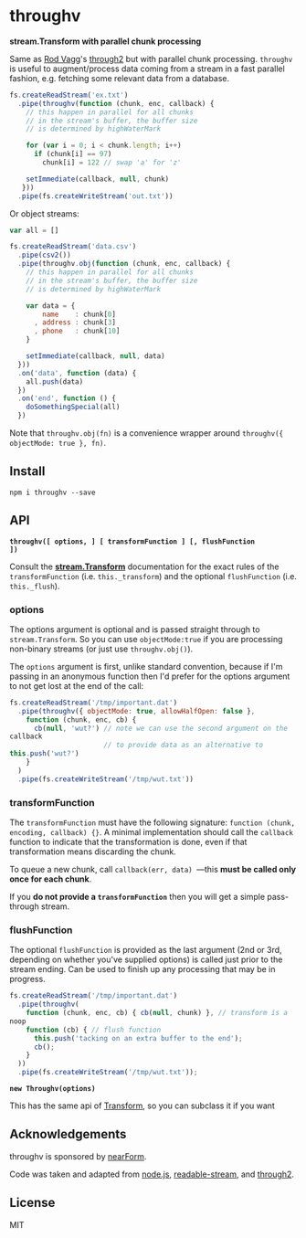 # throughv

**stream.Transform with parallel chunk processing**

Same as [Rod Vagg](https://github.com/rvagg)'s
[through2](https://github.com/rvagg/through2)
but with parallel chunk processing. `throughv` is useful to
augment/process data
coming from a stream in a fast parallel fashion, e.g. fetching some
relevant data from a database.

```js
fs.createReadStream('ex.txt')
  .pipe(throughv(function (chunk, enc, callback) {
    // this happen in parallel for all chunks
    // in the stream's buffer, the buffer size
    // is determined by highWaterMark

    for (var i = 0; i < chunk.length; i++)
      if (chunk[i] == 97)
        chunk[i] = 122 // swap 'a' for 'z'

    setImmediate(callback, null, chunk)
   }))
  .pipe(fs.createWriteStream('out.txt'))
```

Or object streams:

```js
var all = []

fs.createReadStream('data.csv')
  .pipe(csv2())
  .pipe(throughv.obj(function (chunk, enc, callback) {
    // this happen in parallel for all chunks
    // in the stream's buffer, the buffer size
    // is determined by highWaterMark

    var data = {
        name    : chunk[0]
      , address : chunk[3]
      , phone   : chunk[10]
    }

    setImmediate(callback, null, data)
  }))
  .on('data', function (data) {
    all.push(data)
  })
  .on('end', function () {
    doSomethingSpecial(all)
  })
```

Note that `throughv.obj(fn)` is a convenience wrapper around `throughv({
objectMode: true }, fn)`.

## Install

`npm i throughv --save`

## API

<b><code>throughv([ options, ] [ transformFunction ] [, flushFunction
])</code></b>

Consult the
**[stream.Transform](http://nodejs.org/docs/latest/api/stream.html#stream_class_stream_transform)**
documentation for the exact rules of the `transformFunction` (i.e.
`this._transform`) and the optional `flushFunction` (i.e.
`this._flush`).

### options

The options argument is optional and is passed straight through to
`stream.Transform`. So you can use `objectMode:true` if you are
processing non-binary streams (or just use `throughv.obj()`).

The `options` argument is first, unlike standard convention, because if
I'm passing in an anonymous function then I'd prefer for the options
argument to not get lost at the end of the call:

```js
fs.createReadStream('/tmp/important.dat')
  .pipe(throughv({ objectMode: true, allowHalfOpen: false },
    function (chunk, enc, cb) {
      cb(null, 'wut?') // note we can use the second argument on the
callback
                       // to provide data as an alternative to
this.push('wut?')
    }
  )
  .pipe(fs.createWriteStream('/tmp/wut.txt'))
```

### transformFunction

The `transformFunction` must have the following signature: `function
(chunk, encoding, callback) {}`. A minimal implementation should call
the `callback` function to indicate that the transformation is done,
even if that transformation means discarding the chunk.

To queue a new chunk, call `callback(err, data) `&mdash;this **must be called
only once for each chunk**.

If you **do not provide a `transformFunction`** then you will get a
simple pass-through stream.

### flushFunction

The optional `flushFunction` is provided as the last argument (2nd or
3rd, depending on whether you've supplied options) is called just prior
to the stream ending. Can be used to finish up any processing that may
be in progress.

```js
fs.createReadStream('/tmp/important.dat')
  .pipe(throughv(
    function (chunk, enc, cb) { cb(null, chunk) }, // transform is a
noop
    function (cb) { // flush function
      this.push('tacking on an extra buffer to the end');
      cb();
    }
  ))
  .pipe(fs.createWriteStream('/tmp/wut.txt'));
```

<b><code>new Throughv(options)</code></b>

This has the same api of
[Transform](https://nodejs.org/api/stream.html#stream_class_stream_transform),
so you can subclass it if you want

## Acknowledgements

throughv is sponsored by [nearForm](http://nearform.com).

Code was taken and adapted from
[node.js](http://nodejs.org), [readable-stream](http://npm.im/readable-stream), and [through2](http://npm.im/through2).

## License

MIT
